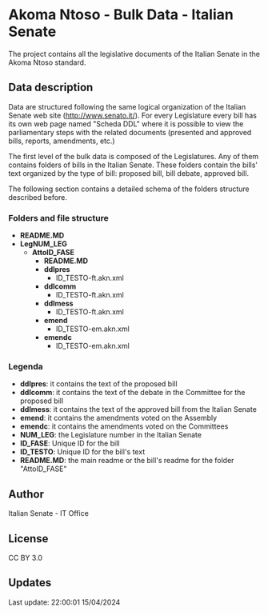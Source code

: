 # Akoma Ntoso - Bulk Data - Italian Senate #

The project contains all the legislative documents of the Italian Senate in the Akoma Ntoso standard.

## Data description ##

Data are structured following the same logical organization of the Italian Senate web site (http://www.senato.it/). For every Legislature every bill has its own web page named "Scheda DDL" where it is possible to view the parliamentary steps with the related documents (presented and approved bills, reports, amendments, etc.)  

The first level of the bulk data is composed of the Legislatures. Any of them contains folders of bills in the Italian Senate. These folders contain the bills' text organized by the type of bill: proposed bill, bill debate, approved bill.

The following section contains a detailed schema of the folders structure described before.

### Folders and file structure ###

* **README.MD**
* **LegNUM_LEG**
    * **AttoID_FASE**
        * **README.MD**    
        *   **ddlpres**
            * ID_TESTO-ft.akn.xml
        *   **ddlcomm**
            * ID_TESTO-ft.akn.xml
        *   **ddlmess**
            * ID_TESTO-ft.akn.xml
        *   **emend**
            * ID_TESTO-em.akn.xml
        *   **emendc**
            * ID_TESTO-em.akn.xml
    

### Legenda ###

* **ddlpres**:    it contains the text of the proposed bill
* **ddlcomm**:    it contains the text of the debate in the Committee for the proposed bill
* **ddlmess**:    it contains the text of the approved bill from the Italian Senate
* **emend**:      it contains the amendments voted on the Assembly  
* **emendc**:     it contains the amendments voted on the Committees 
* **NUM_LEG**:    the Legislature number in the Italian Senate  
* **ID_FASE**:    Unique ID for the bill
* **ID_TESTO**:   Unique ID for the bill's text
* **README.MD**:  the main readme or the bill's readme for the folder "AttoID_FASE"

## Author ##

Italian Senate - IT Office

## License ##

CC BY 3.0

## Updates ##

Last update: 22:00:01 15/04/2024